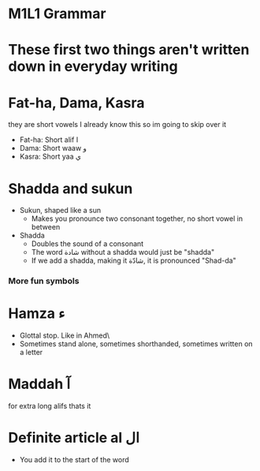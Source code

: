 # M1L1 Grammar 
# These first two things aren't written down in everyday writing
# Fat-ha, Dama, Kasra 
they are short vowels
I already know this so im going to skip over it
- Fat-ha: Short alif ا
- Dama: Short waaw و
- Kasra: Short yaa ي

# Shadda and sukun
 - Sukun, shaped like a sun
	 - Makes you pronounce two consonant together, no short vowel in between
 - Shadda
	 - Doubles the sound of a consonant
	 - The word شادة without a shadda would just be "shadda"
	 - If we add a shadda, making it شادّة, it is pronounced "Shad-da"

### More fun symbols
# Hamza ء
- Glottal stop. Like in Ahmed\
- Sometimes stand alone, sometimes shorthanded, sometimes written on a letter

# Maddah آ
for extra long alifs
thats it


# Definite article al ال
- You add it to the start of the word